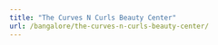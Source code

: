 ```yaml
---
title: "The Curves N Curls Beauty Center"
url: /bangalore/the-curves-n-curls-beauty-center/
---
```

